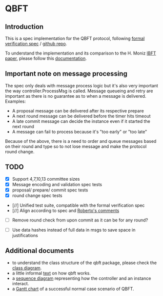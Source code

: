 
# QBFT

## Introduction
This is a spec implementation for the QBFT protocol, following [formal verification spec](https://entethalliance.github.io/client-spec/qbft_spec.html#dfn-qbftspecification) / [github repo](https://github.com/ConsenSys/qbft-formal-spec-and-verification).

To understand the implementation and its comparison to the H. Moniz [IBFT paper](https://arxiv.org/pdf/2002.03613.pdf), please follow this [documentation](docs/README.md).

## Important note on message processing
The spec only deals with message process logic but it's also very important the way controller.ProcessMsg is called.
Message queueing and retry are important as there is no guarantee as to when a message is delivered.
Examples:
* A proposal message can be delivered after its respective prepare
* A next round message can be delivered before the timer hits timeout
* A late commit message can decide the instance even if it started the next round
* A message can fail to process because it's "too early" or "too late"

Because of the above, there is a need to order and queue messages based on their round and type so to not lose message and make the protocol round change.


## TODO
- [X] Support 4,7,10,13 committee sizes
- [X] Message encoding and validation spec tests
- [X] proposal/ prepare/ commit spec tests
- [X] round change spec tests
- [//] Unified test suite, compatible with the formal verification spec
- [//] Align according to spec and [Roberto's comments](./roberto_comments)
- [ ] Remove round check from upon commit as it can be for any round?
- [ ] Use data hashes instead of full data in msgs to save space in justifications


## Additional documents

- to understand the class structure of the qbft package, please check the [class diagram](docs/CLASSDIAGRAM.md).
- a little informal [text](docs/QBFT_LITTLE_EXPLANATION.md) on how qbft works.
- a [sequence diagram](docs/SEQUENCE_DIAGRAM.md) representing how the controller and an instance interact.
- a [Gantt chart](docs/GANTT_CHART.md) of a successful normal case scenario of QBFT.

